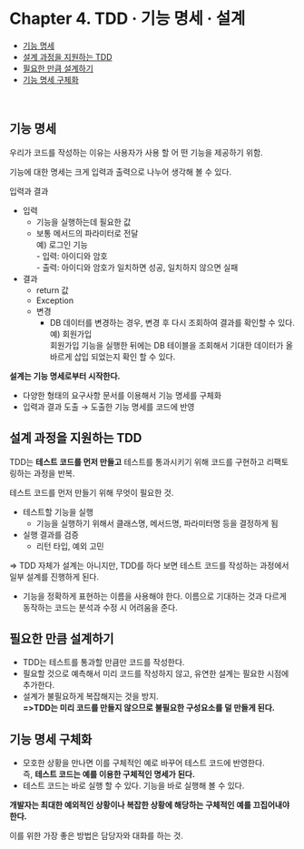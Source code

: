 # Chapter 4. TDD · 기능 명세 · 설계
- [기능 명세](#기능-명세)
- [설계 과정을 지원하는 TDD](#설계-과정을-지원하는-TDD)
- [필요한 만큼 설계하기](#필요한-만큼-설계하기)
- [기능 명세 구체화](#기능-명세-구체화)

<br>

## 기능 명세

우리가 코드를 작성하는 이유는 사용자가 사용 할 어 떤 기능을 제공하기 위함.

기능에 대한 명세는 크게 입력과 출력으로 나누어 생각해 볼 수 있다.

입력과 결과

* 입력
  * 기능을 실행하는데 필요한 값
  * 보통 메서드의 파라미터로 전달<br>
    예) 로그인 기능<br>
        - 입력: 아이디와 암호<br>
        - 출력: 아이디와 암호가 일치하면 성공, 일치하지 않으면 실패
* 결과
  * return 값
  * Exception
  * 변경
    * DB 데이터를 변경하는 경우, 변경 후 다시 조회하여 결과를 확인할 수 있다.<br>
    예) 회원가입<br>
    회원가입 기능을 실행한 뒤에는 DB 테이블을 조회해서 기대한 데이터가 올바르게 삽입 되었는지 확인 할 수 있다.

**설계는 기능 명세로부터 시작한다.**
* 다양한 형태의 요구사항 문서를 이용해서 기능 명세를 구체화
* 입력과 결과 도출 → 도출한 기능 명세를 코드에 반영<br>

## 설계 과정을 지원하는 TDD
TDD는 **테스트 코드를 먼저 만들고** 테스트를 통과시키기 위해 코드를 구현하고 리팩토링하는 과정을 반복.

테스트 코드를 먼저 만들기 위해 무엇이 필요한 것.
* 테스트할 기능을 실행
  * 기능을 실행하기 위해서 클래스명, 메서드명, 파라미터명 등을 결정하게 됨
* 실행 결과를 검증
  *  리턴 타입, 예외 고민<br>
  
=> TDD 자체가 설계는 아니지만, TDD를 하다 보면 테스트 코드를 작성하는 과정에서 일부 설계를 진행하게 된다.
* 기능을 정확하게 표현하는 이름을 사용해야 한다. 이름으로 기대하는 것과 다르게 동작하는 코드는 분석과 수정 시 어려움을 준다.<br>

## 필요한 만큼 설계하기
* TDD는 테스트를 통과할 만큼만 코드를 작성한다.
* 필요할 것으로 예측해서 미리 코드를 작성하지 않고, 유연한 설계는 필요한 시점에 추가한다.
* 설계가 불필요하게 복잡해지는 것을 방지.<br>
**=>TDD는 미리 코드를 만들지 않으므로 불필요한 구성요소를 덜 만들게 된다.**

## 기능 명세 구체화
- 모호한 상황을 만나면 이를 구체적인 예로 바꾸어 테스트 코드에 반영한다. <br>
즉, **테스트 코드는 예를 이용한 구체적인 명세가 된다.**<br>
- 테스트 코드는 바로 실행 할 수 있다. 
기능을 바로 실행해 볼 수 있다.

**개발자는 최대한 예외적인 상황이나 복잡한 상황에 해당하는 구체적인 예를 끄집어내야 한다.**<br>

이를 위한 가장 좋은 방법은 담당자와 대화를 하는 것.



